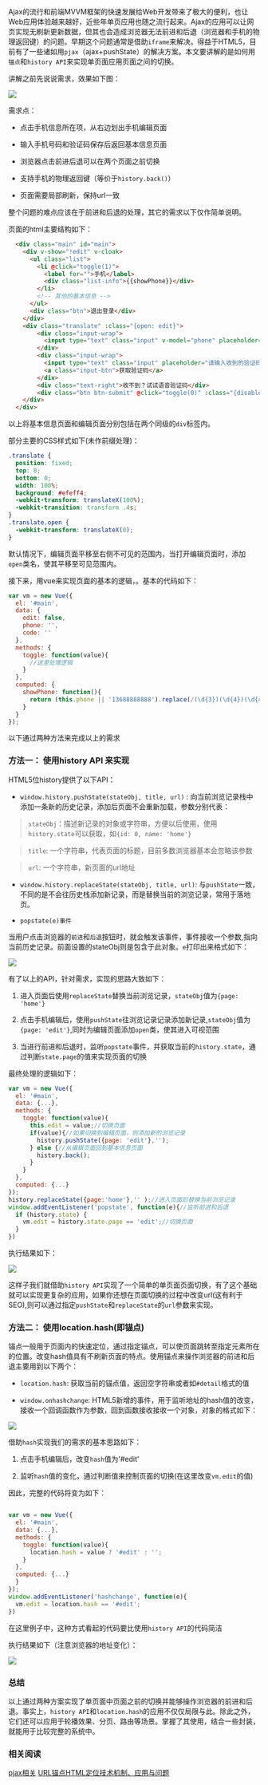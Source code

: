 Ajax的流行和前端MVVM框架的快速发展给Web开发带来了极大的便利，也让Web应用体验越来越好，近些年单页应用也随之流行起来。Ajax的应用可以让网页实现无刷新更新数据，但其也会造成浏览器无法前进和后退（浏览器和手机的物理返回键）的问题。早期这个问题通常是借助`iframe`来解决。得益于HTML5，目前有了一些诸如用`pjax`（ajax+pushState）的解决方案。本文要讲解的是如何用`锚点`和`history API`来实现单页面应用页面之间的切换。

讲解之前先说说需求，效果如下图：

![](./images/demo.gif)


需求点：

+ 点击手机信息所在项，从右边划出手机编辑页面

+ 输入手机号码和验证码保存后返回基本信息页面

+ 浏览器点击前进后退可以在两个页面之前切换

+ 支持手机的物理返回键（等价于`history.back()`）

+ 页面需要局部刷新，保持url一致

整个问题的难点应该在于前进和后退的处理，其它的需求以下仅作简单说明。


页面的html主要结构如下：

```html
  <div class="main" id="main">
    <div v-show="!edit" v-cloak>
      <ul class="list">
        <li @click="toggle(1)">
          <label for="">手机</label>
          <div class="list-info">{{showPhone}}</div>
        </li>
        <!-- 其他的基本信息 -->
      </ul>
      <div class="btn">退出登录</div>
    </div>
    <div class="translate" :class="{open: edit}">
        <div class="input-wrap">
          <input type="text" class="input" v-model="phone" placeholder="请输入手机">
        </div>
        <div class="input-wrap">
          <input type="text" class="input" placeholder="请输入收到的验证码" v-model="code">
          <a class="input-btn">获取验证码</a>
        </div>
        <div class="text-right">收不到？试试语音验证码</div>
        <div class="btn btn-submit" @click="toggle(0)" :class="{disabled: !phone || !code}">提交</div>
    </div>
  </div>
```

以上将基本信息页面和编辑页面分别包括在两个同级的`div`标签内。


部分主要的CSS样式如下(未作前缀处理)：

```css
.translate {
  position: fixed;
  top: 0;
  bottom: 0;
  width: 100%;
  background: #efeff4;
  -webkit-transform: translateX(100%);
  -webkit-transition: transform .4s;
}
.translate.open {
  -webkit-transform: translateX(0);
}
```

默认情况下，编辑页面平移至右侧不可见的范围内，当打开编辑页面时，添加`open`类名，使其平移至可见范围内。

接下来，用vue来实现页面的基本的逻辑，。基本的代码如下：

```javascript
var vm = new Vue({
  el: '#main',
  data: {
    edit: false,
    phone: '',
    code: ''
  },
  methods: {
    toggle: function(value){
      //这里处理逻辑
    }
  },
  computed: {
    showPhone: function(){
      return (this.phone || '13688888888').replace(/(\d{3})(\d{4})(\d{4})/, '$1****$3')
    }
  }
});
```

以下通过两种方法来完成以上的需求

### 方法一： 使用history API 来实现

HTML5位history提供了以下API：

+ `window.history.pushState(stateObj, title, url)` : 向当前浏览记录栈中添加一条新的历史记录，添加后页面不会重新加载，参数分别代表：

 > `stateObj`：描述新记录的对象或字符串，方便以后使用，使用`history.state`可以获取，如`{id: 0, name: 'home'}`

 > `title`: 一个字符串，代表页面的标题，目前多数浏览器基本会忽略该参数

 > `url`: 一个字符串，新页面的url地址

+ `window.history.replaceState(stateObj, title, url)`: 与`pushState`一致，不同的是不会往历史栈添加新记录，而是替换当前的浏览记录，常用于落地页。

+ `popstate(e)事件`

当用户点击浏览器的`前进`和`后退`按钮时，就会触发该事件，事件接收一个参数,指向当前历史记录。前面设置的stateObj则是包含于此对象。`e`打印出来格式如下：

![](./images/struct.png)


有了以上的API，针对需求，实现的思路大致如下：

1. 进入页面后使用`replaceState`替换当前浏览记录，`stateObj`值为`{page: 'home'}`

2. 点击手机编辑后，使用`pushState`往浏览记录记录添加新记录,`stateObj`值为`{page: 'edit'}`,同时为编辑页面添加`open`类，使其进入可视范围

3. 当进行前进和后退时，监听`popstate`事件，并获取当前的`history.state`，通过判断`state.page`的值来实现页面的切换

最终处理的逻辑如下：

```javascript
var vm = new Vue({
  el: '#main',
  data: {...},
  methods: {
    toggle: function(value){
      this.edit = value;//切换页面
      if(value){//如果切换到编辑页面，则添加新的浏览记录
        history.pushState({page: 'edit'},'');
      } else {//从编辑页面回到基本信息页面
        history.back();
      }
    }
  },
  computed: {...}
});
history.replaceState({page:'home'},'' );//进入页面后替换当前浏览记录
window.addEventListener('popstate', function(e){//监听前进和后退
  if (history.state) {
    vm.edit = history.state.page == 'edit';//切换页面
  }
})
```

执行结果如下：

![](./images/history.gif)

这样子我们就借助`history API`实现了一个简单的单页面页面切换，有了这个基础就可以实现更复杂的应用，如果你还想在页面切换的过程中改变url(这有利于SEO),则可以通过指定`pushState`和`replaceState`的`url`参数来实现。


### 方法二： 使用location.hash(即锚点)

锚点一般用于页面内的快速定位，通过指定锚点，可以使页面跳转至指定元素所在的位置。改变hash值具有不刷新页面的特点。使用锚点来操作浏览器的前进和后退主要用到以下两个：

+ `location.hash`: 获取当前的锚点值，返回空字符串或者如`#detail`格式的值

+ `window.onhashchange`: HTML5新增的事件，用于监听地址的hash值的改变，接收一个回调函数作为参数，回到函数接收接收一个对象，对象的格式如下：

![](./images/hashstruct.png)

借助`hash`实现我们的需求的基本思路如下：

1. 点击手机编辑后，改变`hash`值为'#edit'

2. 监听`hash`值的变化，通过判断值来控制页面的切换(在这里改变`vm.edit`的值)


因此，完整的代码将变为如下：

```javascript

var vm = new Vue({
  el: '#main',
  data: {...},
  methods: {
    toggle: function(value){
      location.hash = value ? '#edit' : '';
    }
  },
  computed: {...}
  }
});
window.addEventListener('hashchange', function(e){
  vm.edit = location.hash == '#edit';
})

```
在这里例子中，这种方式看起的代码要比使用`history API`的代码简洁

执行结果如下（注意浏览器的地址变化）：

![](./images/hash.gif)


### 总结

以上通过两种方案实现了单页面中页面之前的切换并能够操作浏览器的前进和后退。事实上，`history API`和`location.hash`的应用不仅仅局限与此。除此之外，它们还可以应用于轮播效果、分页、路由等场景。掌握了其使用，结合一些封装，就能用于比较完整的系统中。

### 相关阅读

[pjax相关](https://github.com/welefen/pjax)
[URL锚点HTML定位技术机制、应用与问题](http://www.zhangxinxu.com/wordpress/2013/08/url-anchor-html-%E9%94%9A%E7%82%B9%E5%AE%9A%E4%BD%8D%E6%9C%BA%E5%88%B6-%E5%BA%94%E7%94%A8-%E9%97%AE%E9%A2%98/)




